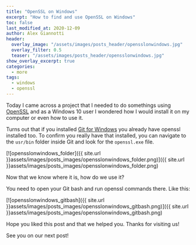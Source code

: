 ```yaml
---
title: "OpenSSL on Windows"
excerpt: "How to find and use OpenSSL on Windows"
toc: false
last_modified_at: 2020-12-09
author: Alex Giannotti
header:
  overlay_image: "/assets/images/posts_header/opensslonwindows.jpg"
  overlay_filter: 0.5
  teaser: "/assets/images/posts_header/opensslonwindows.jpg"
show_overlay_excerpt: true
categories:
  - more
tags:
  - windows
  - openssl
---
```


Today I came across a project that I needed to do somethings using [OpenSSL](https://www.openssl.org/) and as a Windows 10 user I wondered how I would install it on my computer or even how to use it.

Turns out that if you installed [Git for Windows](https://git-scm.com/downloads) you already have openssl installed too. To confirm you really have that installed, you can navigate to the `usr/bin` folder inside Git and look for the `openssl.exe` file.

[![opensslonwindows_folder]({{ site.url }}assets/images/posts_images/opensslonwindows_folder.png)]({{ site.url }}assets/images/posts_images/opensslonwindows_folder.png)

Now that we know where it is, how do we use it?

You need to open your Git bash and run openssl commands there. Like this:

[![opensslonwindows_gitbash]({{ site.url }}assets/images/posts_images/opensslonwindows_gitbash.png)]({{ site.url }}assets/images/posts_images/opensslonwindows_gitbash.png)

Hope you liked this post and that we helped you. Thanks for visiting us!

See you on our next post!
